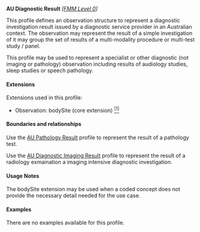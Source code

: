 **AU Diagnostic Result**  *[[FMM Level 0](guidance.html)]*

This profile defines an observation structure to represent a diagnostic investigation result issued by a diagnostic service provider in an Australian context. The observation may represent the result of a simple investigation of it may group the set of results of a multi-modality procedure or multi-test study / panel.

This profile may be used to represent a specialist or other diagnostic (not imaging or pathology) observation including results of audiology studies, sleep studies or speech pathology.

#### Extensions
Extensions used in this profile:
* Observation: bodySite (core extension) [<sup>[1]</sup>](https://www.hl7.org/fhir/r4/extension-bodysite.html)

#### Boundaries and relationships
Use the [AU Pathology Result](StructureDefinition-au-pathologyresult.html) profile to represent the result of a pathology test.

Use the [AU Diagnostic Imaging Result](StructureDefinition-au-imagingresult.html) profile to represent the result of a radiology exmaination a imaging intensive diagnostic investigation.


#### Usage Notes
The bodySite extension may be used when a coded concept does not provide the necessary detail needed for the use case.


#### Examples

There are no examples available for this profile.